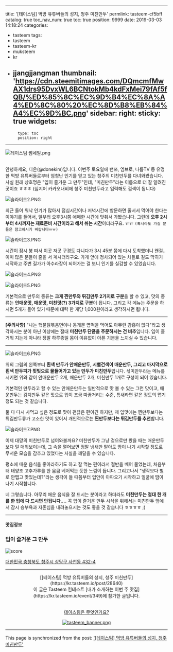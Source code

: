 
---
title: '[테이스팀] 먹방 유튜버들의 성지, 청주 미친만두'
permlink: tasteem-cf5bff
catalog: true
toc_nav_num: true
toc: true
position: 9999
date: 2019-03-03 14:18:24
categories:
- tasteem
tags:
- tasteem
- tasteem-kr
- muksteem
- kr
- jjangjjangman
thumbnail: 'https://cdn.steemitimages.com/DQmcmfMwAX1drs95DvxWL6BCNtokMb4kdFxMei79fAf5fQB/%ED%85%8C%EC%9D%B4%EC%8A%A4%ED%8C%80%20%EC%8D%B8%EB%84%A4%EC%9D%BC.png'
sidebar:
    right:
        sticky: true
widgets:
    -
        type: toc
        position: right
---


![테이스팀 썸네일.png](https://cdn.steemitimages.com/DQmcmfMwAX1drs95DvxWL6BCNtokMb4kdFxMei79fAf5fQB/%ED%85%8C%EC%9D%B4%EC%8A%A4%ED%8C%80%20%EC%8D%B8%EB%84%A4%EC%9D%BC.png)


<br/>
안녕하세요, 디온(@donekim)입니다. 이번주 토요일에 밴쯔, 엠브로, 나름TV 등 유명한 먹방 유튜버들로부터 엄청난 인기를 얻고 있는 청주의 미친만두를 다녀와봤습니다. 사실 원래 상호명은 "입이 즐거운 그 만두"인데, "미친만두"라는 이름으로 더 잘 알려진 곳이죠 ㅎㅎㅎ (심지어 카카오내비에 청주 미친만두라고 입력해도 검색이 됩니다)

![슬라이드2.PNG](https://static.tasteem.io/uploads/image/image/143437/67ba6a7a-c6ca-4d48-8351-68581c37abd5.png)

최근 들어 워낙 인기가 많아서 점심시간이나 저녁시간에 방문하면 줄서서 먹어야 한다는 이야기를 들어서, 일부러 오후3시쯤 애매한 시간에 맞춰서 가봤습니다. 그런데 **오후 2시부터 4시까지는 재료준비 시간이라고 해서 쉬는 시간**이더라구요. ㅠㅠ `(혹시라도 가실 분들은 참고하시기 바랍니다ㅠㅠ)`


![슬라이드3.PNG](https://static.tasteem.io/uploads/image/image/143438/67ba6a7a-c6ca-4d48-8351-68581c37abd5.png)

시간이 잠시 붕 떠서 이곳 저곳 구경도 다니다가 3시 45분 쯤에 다시 도착했더니 왠걸.. 이미 많은 분들이 줄을 서 계시더라구요. 가게 앞에 정차되어 있는 차들로 길도 막히기 시작하고 주변 길가가 아수라장이 되어가는 걸 보니 인기를 실감할 수 있었습니다.


![슬라이드4.PNG](https://static.tasteem.io/uploads/image/image/143442/67ba6a7a-c6ca-4d48-8351-68581c37abd5.png)


![슬라이드5.PNG](https://static.tasteem.io/uploads/image/image/143443/67ba6a7a-c6ca-4d48-8351-68581c37abd5.png)

기본적으로 만두의 종류는 **크게 찐만두와 튀김만두 2가지로 구분**을 할 수 있고, 맛의 종류는 **안매운맛, 매운맛, 미친맛(?) 3가지로 구분**이 됩니다. 그리고 각 메뉴는 주문을 하시면 5개가 들어 있기 때문에 대략 한 개당 1,000원이라고 생각하시면 됩니다. 

---

**[주의사항]** "나는 핵불닭볶음면이나 동개문 엽떡을 먹어도 아무런 감흥이 없다"라고 생각하시는 분이 아닌 이상에는 절대 **미친만두 단품을 주문하시는 건 비추**입니다. 입이 즐거워 지는게 아니라 정말 하루종일 몸이 이유없이 아픈 기분을 느끼실 수 있습니다.

---


![슬라이드6.PNG](https://static.tasteem.io/uploads/image/image/143448/67ba6a7a-c6ca-4d48-8351-68581c37abd5.png)

위의 그림의 왼쪽부터 **흰색 만두가 안매운만두, 시뻘건색이 매운만두, 그리고 마지막으로 흰색 만두피가 핏빛으로 물들어가고 있는 만두가 미친만두**입니다. 섞미만두라는 메뉴를 시키면 위와 같이 안매운만두 2개, 매운만두 2개, 미친만두 1개로 구성이 되어 있습니다.

기본적인 만두라고 할 수 있는 안매운만두는 일반적으로 맛 볼 수 있는 그런 맛이고, 매운만두는 김치만두 같은 맛으로 입이 조금 따끔거리는 수준,  틈새라면 같은 정도의 맵기 정도 되는 것 같습니다. 

둘 다 다시 사먹고 싶은 정도로 맛이 괜찮은 편이긴 하지만, 제 입맛에는 찐만두보다는 튀김만두류가 고소한 맛이 있어서 개인적으로는 **찐만두보다는 튀김만두를 추천**합니다.


![슬라이드7.PNG](https://static.tasteem.io/uploads/image/image/143453/67ba6a7a-c6ca-4d48-8351-68581c37abd5.png)

이제 대망의 미친만두로 넘어와볼까요? 미친만두가 그냥 겉으로만 봤을 때는 매운만두보다 덜 매워보이는데, 그 속을 열어보면 정말 냄새만 맡아도 땀이 나기 시작할 정도로 무서운 모습을 감추고 있었다는 사실을 깨달을 수 있습니다.

평소에 매운 음식을 좋아라하기도 하고 잘 먹는 편이라서 절반을 베어 물었는데, 처음부터 태양초 고추가루를 한 움큼 베어먹는 듯한 느낌이 듭니다. 그리고나서 "생각보다 별로 안맵고 맛있는데?"라는 생각이 들 때쯤부터 입안이 아파오기 시작하고 얼굴에 땀이 나기 시작합니다.

네 그렇습니다. 아무리 매운 음식을 잘 드시는 분이라고 하더라도 **미친만두는 절대 한 개를 한 입에 다 드시면 안됩니다....** 꼭 입이 즐거운 만두 시식을 위해서는 미친만두 앞에서 잠시 승부욕과 자존심을 내려놓으시는 것도 좋을 것 같습니다 ㅎㅎㅎㅎ ;)






---------------------
#### 맛집정보
### 입이 즐거운 그 만두
![score](https://static.tasteem.io/images/steem/2Crowns.png)

[대한민국 충청북도 청주시 상당구 사천동 432-4](https://kr.tasteem.io/post/28640#map)

-----------------------------------------
<center>[[테이스팀] 먹방 유튜버들의 성지, 청주 미친만두](https://kr.tasteem.io/post/28640)
<br/>이 글은 Tasteem 컨테스트
 [내가 소개하는  이번 주 맛집](https://kr.tasteem.io/event/349)에 참가한 글입니다.

<br/>[테이스팀은 무엇인가요?](https://kr.tasteem.io/about)

[![tasteem_banner.png](https://static.tasteem.io/images/tasteem_banner_v3.png)](https://kr.tasteem.io)</center>

- - -

This page is synchronized from the post: ['[테이스팀] 먹방 유튜버들의 성지, 청주 미친만두'](https://steemit.com/@donekim/tasteem-cf5bff)

